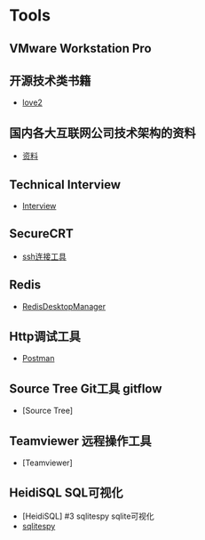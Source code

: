 # Tools
## VMware Workstation Pro
## 开源技术类书籍
- [love2](https://love2.io/)
## 国内各大互联网公司技术架构的资料
- [资料](https://github.com/davideuler/architecture.of.internet-product)
## Technical Interview
- [Interview](https://github.com/CyC2018/Interview-Notebook)

## SecureCRT
- [ssh连接工具](https://github.com/mouse123/my-tips/blob/master/goodTools/SecureCRT.rar?raw=true)
## Redis
- [RedisDesktopManager](https://redisdesktop.com/)
## Http调试工具
- [Postman](https://www.getpostman.com/)
## Source Tree Git工具 gitflow
- [Source Tree]
## Teamviewer 远程操作工具
- [Teamviewer]
## HeidiSQL SQL可视化 
- [HeidiSQL]
#3 sqlitespy sqlite可视化
- [sqlitespy](https://github.com/mouse123/my-tips/blob/master/goodTools/sqlitespy.rar)
